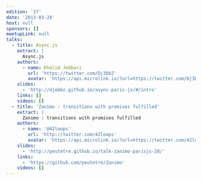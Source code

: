 ```yaml
---
edition: '27'
date: '2013-03-28'
host: null
sponsors: []
meetupLink: null
talks:
  - title: Async.js
    extract: |
      Async.js
    authors:
      - name: Khalid Jebbari
        url: 'https://twitter.com/Dj3bbZ'
        avatar: 'https://api.microlink.io/?url=https://twitter.com/Dj3bbZ&embed=image.url'
    slides:
      - 'http://djebbz.github.io/async-paris-js/#/intro'
    links: []
    videos: []
  - title: 'Zanimo : transitions with promises fulfilled'
    extract: |
      Zanimo : transitions with promises fulfilled
    authors:
      - name: '@42loops'
        url: 'http://twitter.com/42loops'
        avatar: 'https://api.microlink.io/?url=https://twitter.com/42loops&embed=image.url'
    slides:
      - 'http://peutetre.github.io/talk-zanimo-parisjs-28/'
    links:
      - 'https://github.com/peutetre/Zanimo'
    videos: []
---
```

